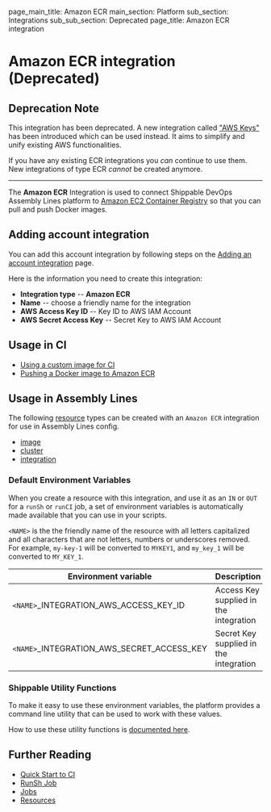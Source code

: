 page_main_title: Amazon ECR
main_section: Platform
sub_section: Integrations
sub_sub_section: Deprecated
page_title: Amazon ECR integration

# Amazon ECR integration (Deprecated)

## Deprecation Note
This integration has been deprecated. A new integration called ["AWS Keys"](/platform/integration/aws-keys) has been introduced which can be used instead. It aims to simplify and unify existing AWS functionalities.

If you have any existing ECR integrations you _can_ continue to use them. New integrations of type ECR _cannot_ be created anymore.

---

The **Amazon ECR** Integration is used to connect Shippable DevOps Assembly Lines platform to [Amazon EC2 Container Registry](https://aws.amazon.com/ecr/) so that you can pull and push Docker images.

## Adding account integration

You can add this account integration by following steps on the [Adding an account integration](/platform/tutorial/integration/howto-crud-integration/) page.

Here is the information you need to create this integration:

* **Integration type** -- **Amazon ECR**
* **Name** -- choose a friendly name for the integration
* **AWS Access Key ID** -- Key ID to AWS IAM Account
* **AWS Secret Access Key** -- Secret Key to AWS IAM Account

## Usage in CI

* [Using a custom image for CI](/ci/custom-docker-image/)
* [Pushing a Docker image to Amazon ECR](/ci/push-amazon-ecr/)

## Usage in Assembly Lines

The following [resource](/platform/workflow/resource/overview/) types can be created with an `Amazon ECR` integration for use in Assembly Lines config.

* [image](/platform/workflow/resource/image)
* [cluster](/platform/workflow/resource/cluster)
* [integration](/platform/workflow/resource/integration)

### Default Environment Variables
When you create a resource with this integration, and use it as an `IN` or `OUT` for a `runSh` or `runCI` job, a set of environment variables is automatically made available that you can use in your scripts.

`<NAME>` is the the friendly name of the resource with all letters capitalized and all characters that are not letters, numbers or underscores removed. For example, `my-key-1` will be converted to `MYKEY1`, and `my_key_1` will be converted to `MY_KEY_1`.

| Environment variable						         | Description        |
| ------			 							         |----------------- |
| `<NAME>`\_INTEGRATION\_AWS\_ACCESS\_KEY\_ID       | Access Key supplied in the integration |
| `<NAME>`\_INTEGRATION\_AWS\_SECRET\_ACCESS\_KEY   | Secret Key supplied in the integration |

### Shippable Utility Functions
To make it easy to use these environment variables, the platform provides a command line utility that can be used to work with these values.

How to use these utility functions is [documented here](/platform/tutorial/workflow/using-shipctl).

## Further Reading
* [Quick Start to CI](/getting-started/ci-sample)
* [RunSh Job](/platform/workflow/job/runsh)
* [Jobs](/platform/workflow/job/overview)
* [Resources](/platform/workflow/resource/overview)
